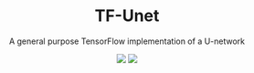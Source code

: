 <div align="center">
<h1>TF-Unet</h1>
<p>A general purpose TensorFlow implementation of a U-network</p>
<img src="https://travis-ci.com/juniorxsound/TF-Unet.svg?token=ztzi6EexNpaHGeSp1q8W&branch=master" />
<img src="https://img.shields.io/badge/python-3.6-blue.svg" />
</div>